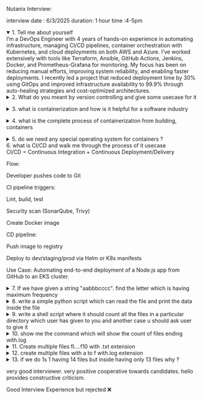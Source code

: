 Nutanix Interview:

interview date : 6/3/2025 duration: 1 hour time :4-5pm

<details open><summary>1. Tell me about yourself</summary>I’m a DevOps Engineer with 4 years of hands-on experience in automating infrastructure, managing CI/CD pipelines, container orchestration with Kubernetes, and cloud deployments on both AWS and Azure. I’ve worked extensively with tools like Terraform, Ansible, GitHub Actions, Jenkins, Docker, and Prometheus-Grafana for monitoring. My focus has been on reducing manual efforts, improving system reliability, and enabling faster deployments. I recently led a project that reduced deployment time by 30% using GitOps and improved infrastructure availability to 99.9% through auto-healing strategies and cost-optimized architectures.</details>

<details><summary>2. What do you meant by version controlling and give some usecase for it</summary> -- Version control is a system that helps track changes to code or configuration files over time. Git is the most widely used version control system.

Use Cases:

Collaborating across teams (multiple developers working on the same codebase)

Rollback to previous stable versions if something breaks

Code review through Pull Requests

CI/CD pipelines trigger on Git events (like push, PR)</details> 

<details><summary>3. what is containerization and how is it helpful for a software industry</summary>Containerization is the process of packaging an application with all its dependencies into a lightweight container. Docker is the most common container tool.

Benefits:

Portability across environments (dev → staging → prod)

Faster deployments and rollback

Efficient resource utilization

Consistent environments for developers and production</details>

<details><summary>4. what is the complete process of containerization from building, containers</summary>Write Dockerfile — Define dependencies, base image, and entrypoint

Build — Use docker build to create an image

Push to registry — Docker Hub or private registry

Deploy — Run containers using Docker CLI, Compose, or Kubernetes</details>

<details><summary>5. do we need any special operating system for containers ?</summary>No. Containers can run on any OS that supports a container runtime (like Docker). But they share the host OS kernel, so Linux-based containers need a Linux kernel. On Windows, Linux containers run inside a Linux VM using Docker Desktop or WSL2.</details

<details><summary>6. what is CI/CD and walk me through the process of it usecase</summary>
CI/CD = Continuous Integration + Continuous Deployment/Delivery

Flow:

Developer pushes code to Git

CI pipeline triggers:

Lint, build, test

Security scan (SonarQube, Trivy)

Create Docker image

CD pipeline:

Push image to registry

Deploy to dev/staging/prod via Helm or K8s manifests

Use Case: Automating end-to-end deployment of a Node.js app from GitHub to an EKS cluster.</details>

<details><summary>7. If we have given a string "aabbbcccc". find the letter which is having maximum frequency</summary>
from collections import Counter
s = "aabbbcccc"
print(Counter(s).most_common(1)[0][0])
# Output: 'c'

</details>

<details><summary>8. write a simple python script which can read the file and print the data inside the file</summary>file_path = "example.txt"
with open(file_path, 'r') as file:
    print(file.read())
</details>

<details><summary>9. write a shell script where it should count all the files in a particular directory which user has given to you and another case u should ask user to give it</summary>#!/bin/bash
read -p "Enter directory path: " dir
if [ -d "$dir" ]; then
  count=$(find "$dir" -type f | wc -l)
  echo "Total files: $count"
else
  echo "Directory not found!"
fi
</details>


<details><summary>10. show me the command which will show the count of files ending with.log</summary>find . -type f -name "*.log" | wc -l
</details>


<details><summary>11. Create multiple files fl....f10 with .txt extension</summary>for i in {1..10}; do touch "f$i.txt"; done
</details>


<details><summary>12. create multiple files with a to f with.log extension</summary>for i in {a..f}; do touch "$i.log"; done
</details>

<details><summary>13. if we do 1s 1 having 14 files but inside having only 13 files why ?</summary>Check for:

Hidden files (.file)

Symbolic links

. and .. entries
Use: ls -la to inspect</details>

very good interviewer. very positive cooperative towards candidates. hello provides constructive criticism.

Good Interview Experience but rejected ❌
